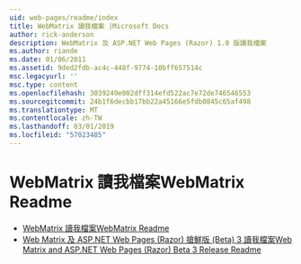 ```yaml
---
uid: web-pages/readme/index
title: WebMatrix 讀我檔案 |Microsoft Docs
author: rick-anderson
description: WebMatrix 及 ASP.NET Web Pages (Razor) 1.0 版讀我檔案
ms.author: riande
ms.date: 01/06/2011
ms.assetid: 9ded2fdb-ac4c-448f-9774-10bff657514c
msc.legacyurl: ''
msc.type: content
ms.openlocfilehash: 3039249e002dff314efd522ac7e72de746546553
ms.sourcegitcommit: 24b1f6decbb17bb22a45166e5fdb0845c65af498
ms.translationtype: MT
ms.contentlocale: zh-TW
ms.lasthandoff: 03/01/2019
ms.locfileid: "57023485"
---
```

<a name="webmatrix-readme"></a><span data-ttu-id="7402f-103">WebMatrix 讀我檔案</span><span class="sxs-lookup"><span data-stu-id="7402f-103">WebMatrix Readme</span></span>
====================
- [<span data-ttu-id="7402f-104">WebMatrix 讀我檔案</span><span class="sxs-lookup"><span data-stu-id="7402f-104">WebMatrix Readme</span></span>](overview.md)
- [<span data-ttu-id="7402f-105">Web Matrix 及 ASP.NET Web Pages (Razor) 搶鮮版 (Beta) 3 讀我檔案</span><span class="sxs-lookup"><span data-stu-id="7402f-105">Web Matrix and ASP.NET Web Pages (Razor) Beta 3 Release Readme</span></span>](beta3.md)
